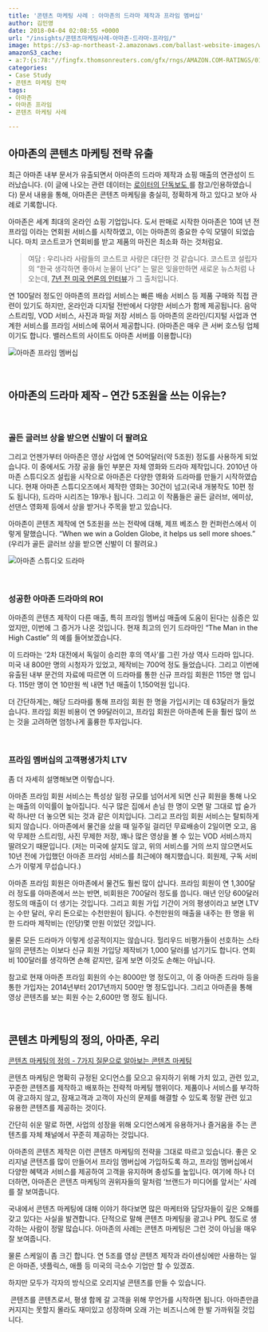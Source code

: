 ```yaml
---
title: '콘텐츠 마케팅 사례 : 아마존의 드라마 제작과 프라임 멤버십'
author: 김민영
date: 2018-04-04 02:08:55 +0000
url: "/insights/콘텐츠마케팅사례-아마존-드라마-프라임/"
image: https://s3-ap-northeast-2.amazonaws.com/ballast-website-images/wp-content/uploads/2018/04/04105957/Untitled.001.png
amazonS3_cache:
- a:7:{s:78:"//fingfx.thomsonreuters.com/gfx/rngs/AMAZON.COM-RATINGS/0100614J29T/index.html";a:1:{s:9:"timestamp";i:1522810452;}s:109:"//s3-ap-northeast-2.amazonaws.com/ballast-website-images/wp-content/uploads/2018/04/04105957/Untitled.001.png";i:54562;s:63:"//www.ballast.co.kr/wp-content/uploads/2018/04/Untitled.001.png";i:54562;s:134:"//s3-ap-northeast-2.amazonaws.com/ballast-website-images/wp-content/uploads/2018/04/04105955/Screen-Shot-2018-04-04-at-10.37.34-AM.png";i:54561;s:143:"//s3-ap-northeast-2.amazonaws.com/ballast-website-images/wp-content/uploads/2018/04/04105955/Screen-Shot-2018-04-04-at-10.37.34-AM-1024x587.png";i:54561;s:88:"//www.ballast.co.kr/wp-content/uploads/2018/04/Screen-Shot-2018-04-04-at-10.37.34-AM.png";i:54561;s:97:"//www.ballast.co.kr/wp-content/uploads/2018/04/Screen-Shot-2018-04-04-at-10.37.34-AM-1024x587.png";i:54561;}
categories:
- Case Study
- 콘텐츠 마케팅 전략
tags:
- 아마존
- 아마존 프라임
- 콘텐츠 마케팅 사례

---
```


## **아마존의 콘텐츠 마케팅 전략 유출**

최근 아마존 내부 문서가 유출되면서 아마존의 드라마 제작과 쇼핑 매출의 연관성이 드러났습니다. (이 글에 나오는 관련 데이터는 [로이터의 단독보도 ](https://fingfx.thomsonreuters.com/gfx/rngs/AMAZON.COM-RATINGS/0100614J29T/index.html)를 참고/인용하였습니다) 문서 내용을 통해, 아마존은 콘텐츠 마케팅을 충실히, 정확하게 하고 있다고 보아 사례로 기록합니다.

아마존은 세계 최대의 온라인 쇼핑 기업입니다. 도서 판매로 시작한 아마존은 10여 년 전 프라임 이라는 연회원 서비스를 시작하였고, 이는 아마존의 중요한 수익 모델이 되었습니다. 마치 코스트코가 연회비를 받고 제품의 마진은 최소화 하는 것처럼요.

> 여담 : 우리나라 사람들의 코스트코 사랑은 대단한 것 같습니다. 코스트코 설립자의 “한국 생각하면 좋아서 눈물이 난다” 는 말은 잊을만하면 새로운 뉴스처럼 나오는데, [7년 전 미국 언론의 인터뷰](https://www.seattletimes.com/business/retiring-ceo-of-costco-takes-a-look-back-on-his-legacy/)가 그 출처입니다.<span class="Apple-converted-space"> </span>

연 100달러 정도인 아마존의 프라임 서비스는 빠른 배송 서비스 등 제품 구매와 직접 관련이 있기도 하지만, 온라인과 디지털 전반에서 다양한 서비스가 함께 제공됩니다. 음악 스트리밍, VOD 서비스, 사진과 파일 저장 서비스 등 아마존의 온라인/디지털 사업과 연계한 서비스를 프라임 서비스에 묶어서 제공합니다. (아마존은 매우 큰 서버 호스팅 업체이기도 합니다. 밸러스트의 사이트도 아마존 서버를 이용합니다)

![아마존 프라임 멤버십](https://s3-ap-northeast-2.amazonaws.com/ballast-website-images/wp-content/uploads/2018/04/04105957/Untitled.001.png)

&nbsp;
## 아마존의 드라마 제작 – 연간 5조원을 쓰는 이유는?

&nbsp;
### 골든 글러브 상을 받으면 신발이 더 팔려요

그리고 언젠가부터 아마존은 영상 사업에 연 50억달러(약 5조원) 정도를 사용하게 되었습니다. 이 중에서도 가장 공을 들인 부분은 자체 영화와 드라마 제작입니다. 2010년 아마존 스튜디오즈 설립을 시작으로 아마존은 다양한 영화와 드라마를 만들기 시작하였습니다. 현재 아마존 스튜디오즈에서 제작한 영화는 30건이 넘고(국내 개봉작도 10편 정도 됩니다), 드라마 시리즈는 19개나 됩니다. 그리고 이 작품들은 골든 글러브, 에미상, 선댄스 영화제 등에서 상을 받거나 주목을 받고 있습니다.

아마존이 콘텐츠 제작에 연 5조원을 쓰는 전략에 대해, 제프 베조스 한 컨퍼런스에서 이렇게 말했습니다. “When we win a Golden Globe, it helps us sell more shoes.” (우리가 골든 글러브 상을 받으면 신발이 더 팔려요.)

![아마존 스튜디오 드라마](https://s3-ap-northeast-2.amazonaws.com/ballast-website-images/wp-content/uploads/2018/04/04105955/Screen-Shot-2018-04-04-at-10.37.34-AM-1024x587.png)

&nbsp;
### 성공한 아마존 드라마의 ROI

아마존의 콘텐츠 제작이 다른 매출, 특히 프라임 멤버십 매출에 도움이 된다는 심증은 있었지만, 이번에 그 증거가 나온 것입니다. 현재 최고의 인기 드라마인 “The Man in the High Castle” 의 예를 들어보겠습니다.

이 드라마는 ‘2차 대전에서 독일이 승리한 후의 역사’를 그린 가상 역사 드라마 입니다. 미국 내 800만 명의 시청자가 있었고, 제작비는 700억 정도 들었습니다. 그리고 이번에 유출된 내부 문건의 자료에 따르면 이 드라마를 통한 신규 프라임 회원은 115만 명 입니다. 115만 명이 연 10만원 씩 내면 1년 매출이 1,150억원 입니다.

더 간단하게는, 해당 드라마를 통해 프라임 회원 한 명을 가입시키는 데 63달러가 들었습니다. 프라임 회원 비용이 연 99달러이고, 프라임 회원은 아마존에 돈을 훨씬 많이 쓰는 것을 고려하면 엄청나게 훌륭한 투자입니다.

&nbsp;
### 프라임 멤버십의 고객평생가치 LTV

좀 더 자세히 설명해보면 이렇습니다.

아마존 프라임 회원 서비스는 특성상 일정 규모를 넘어서게 되면 신규 회원을 통해 나오는 매출의 이익률이 높아집니다. 식구 많은 집에서 손님 한 명이 오면 말 그대로 밥 숟가락 하나만 더 놓으면 되는 것과 같은 이치입니다. 그리고 프라임 회원 서비스는 탈퇴하게 되지 않습니다. 아마존에서 물건을 샀을 때 일주일 걸리던 무료배송이 2일이면 오고, 음악 무제한 스트리밍, 사진 무제한 저장, 꽤나 많은 영상을 볼 수 있는 VOD 서비스까지 딸려오기 때문입니다. (저는 미국에 살지도 않고, 위의 서비스를 거의 쓰지 않으면서도 10년 전에 가입했던 아마존 프라임 서비스를 최근에야 해지했습니다. 회원제, 구독 서비스가 이렇게 무섭습니다.)

아마존 프라임 회원은 아마존에서 물건도 훨씬 많이 삽니다. 프라임 회원이 연 1,300달러 정도를 아마존에서 쓰는 반면, 비회원은 700달러 정도를 씁니다. 매년 인당 600달러 정도의 매출이 더 생기는 것입니다. 그리고 회원 가입 기간이 거의 평생이라고 보면 LTV는 수만 달러, 우리 돈으로는 수천만원이 됩니다. 수천만원의 매출을 내주는 한 명을 위한 드라마 제작비는 (인당)몇 만원 이었던 것입니다.

물론 모든 드라마가 이렇게 성공적이지는 않습니다. 헐리우드 비평가들이 선호하는 스타일의 콘텐츠는 이보다 신규 회원 가입당 제작비가 1,000 달러를 넘기기도 합니다. 연회비 100달러를 생각하면 손해 같지만, 길게 보면 이것도 손해는 아닙니다.

참고로 현재 아마존 프라임 회원의 수는 8000만 명 정도이고, 이 중 아마존 드라마 등을 통한 가입자는 2014년부터 2017년까지 500만 명 정도입니다. 그리고 아마존을 통해 영상 콘텐츠를 보는 회원 수는 2,600만 명 정도 됩니다.

&nbsp;
## 콘텐츠 마케팅의 정의, 아마존, 우리

[콘텐츠 마케팅의 정의 - 7가지 질문으로 알아보는 콘텐츠 마케팅](/insights/%ec%bd%98%ed%85%90%ec%b8%a0-%eb%a7%88%ec%bc%80%ed%8c%85-%ec%a0%95%ec%9d%98-7%ea%b0%80%ec%a7%80-%ec%a7%88%eb%ac%b8-%ec%bd%98%ed%85%90%ec%b8%a0-%eb%a7%88%ec%bc%80%ed%8c%85)

콘텐츠 마케팅은 명확히 규정된 오디언스를 모으고 유지하기 위해 가치 있고, 관련 있고, 꾸준한 콘텐츠를 제작하고 배포하는 전략적 마케팅 행위이다. 제품이나 서비스를 부각하여 광고하지 않고, 잠재고객과 고객이 자신의 문제를 해결할 수 있도록 정말 관련 있고 유용한 콘텐츠를 제공하는 것이다.

간단히 쉬운 말로 하면, 사업의 성장을 위해 오디언스에게 유용하거나 즐거움을 주는 콘텐츠를 자체 채널에서 꾸준히 제공하는 것입니다.

아마존의 콘텐츠 제작은 이런 콘텐츠 마케팅의 전략을 그대로 따르고 있습니다. 좋은 오리지널 콘텐츠를 많이 만들어서 프라임 멤버십에 가입하도록 하고, 프라임 멤버십에서 다양한 혜택과 서비스를 제공하여 고객을 유지하며 충성도를 높입니다. 여기에 하나 더 더하면, 아마존은 콘텐츠 마케팅의 권위자들의 말처럼 ‘브랜드가 미디어를 앞서는’ 사례를 잘 보여줍니다.

국내에서 콘텐츠 마케팅에 대해 이야기 하다보면 많은 마케터와 담당자들이 깊은 오해를 갖고 있다는 사실을 발견합니다. 단적으로 말해 콘텐츠 마케팅을 광고나 PPL 정도로 생각하는 사람이 정말 많습니다. 아마존의 사례는 콘텐츠 마케팅은 그런 것이 아님을 매우 잘 보여줍니다.

물론 스케일이 좀 크긴 합니다. 연 5조를 영상 콘텐츠 제작과 라이센싱에만 사용하는 일은 아마존, 넷플릭스, 애플 등 미국의 극소수 기업만 할 수 있겠죠.

하지만 모두가 각자의 방식으로 오리지널 콘텐츠를 만들 수 있습니다.

 콘텐츠를 콘텐츠로서, 평생 함께 갈 고객을 위해 무언가를 시작하면 됩니다. 아마존만큼 커지지는 못할지 몰라도 재미있고 성장하며 오래 가는 비즈니스에 한 발 가까워질 것입니다.  